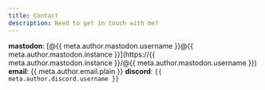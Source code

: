 ```yaml
---
title: Contact
description: Need to get in touch with me?
---
```


**mastodon**: [@{{ meta.author.mastodon.username }}@{{ meta.author.mastodon.instance }}](https://{{ meta.author.mastodon.instance }}/@{{ meta.author.mastodon.username }})
**email**: {{ meta.author.email.plain }}
**discord**: `{{ meta.author.discord.username }}`
